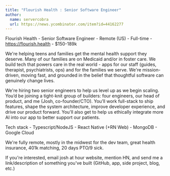 ```yaml
---
title: "Flourish Health : Senior Software Engineer"
author:
  name: servercobra
  url: https://news.ycombinator.com/item?id=44162277
---
```


<JobNavigation />

Flourish Health - Senior Software Engineer - Remote (US) - Full-time - <a href="https:&#x2F;&#x2F;flourish.health" rel="nofollow">https:&#x2F;&#x2F;flourish.health</a> - $150-189k

We&#x27;re helping teens and families get the mental health support they deserve. Many of our families are on Medicaid and&#x2F;or in foster care. We build tech that powers care in the real world - apps for our staff (guides, therapist, psychiatrists, ops) and for the families we serve. We&#x27;re mission-driven, moving fast, and grounded in the belief that thoughtful software can genuinely change lives.

We&#x27;re hiring two senior engineers to help us level up as we begin scaling. You’d be joining a tight-knit group of builders: four engineers, our head of product, and me (Josh, co-founder&#x2F;CTO). You’ll work full-stack to ship features, shape the system architecture, improve developer experience, and drive our product forward. You&#x27;ll also get to help us ethically integrate more AI into our app to better support our patients.

Tech stack - Typescript&#x2F;NodeJS - React Native (+RN Web) - MongoDB - Google Cloud

We&#x27;re fully remote, mostly in the midwest for the dev team, great health insurance, 401k matching, 20 days PTO&#x2F;9 sick.

If you&#x27;re interested, email josh at hour website, mention HN, and send me a   link&#x2F;description of something you&#x27;ve built (GitHub, app, side project, blog, etc.)
<JobApplication />
